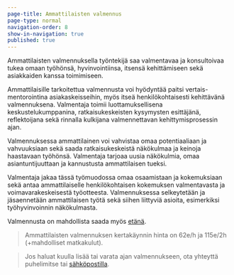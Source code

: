 ```yaml
---
page-title: Ammattilaisten valmennus
page-type: normal
navigation-order: 8
show-in-navigation: true
published: true
---
```

Ammattilaisten valmennuksella työntekijä saa valmentavaa ja konsultoivaa tukea omaan työhönsä, hyvinvointiinsa, itsensä kehittämiseen sekä asiakkaiden kanssa toimimiseen. 

Ammattilaisille tarkoitettua valmennusta voi hyödyntää paitsi vertais-mentorointina asiakaskeisseihin, myös itseä henkilökohtaisesti kehittävänä valmennuksena. Valmentaja toimii luottamuksellisena keskustelukumppanina, ratkaisukeskeisten kysymysten esittäjänä, reflektoijana sekä rinnalla kulkijana valmennettavan kehittymisprosessin ajan.

Valmennuksessa ammattilainen voi vahvistaa omaa potentiaaliaan ja vahvuuksiaan sekä saada ratkaisukeskeistä näkökulmaa ja keinoja haastavaan työhönsä. Valmentaja tarjoaa uusia näkökulmia, omaa asiantuntijuuttaan ja kannustusta ammattilaisen tueksi.

Valmentaja jakaa tässä työmuodossa omaa osaamistaan ja kokemuksiaan sekä antaa ammattilaiselle henkilökohtaisen kokemuksen valmentavasta ja voimavarakeskeisestä työotteesta. Valmennuksessa selkeytetään ja jäsaennetään ammattilaisen työtä sekä siihen liittyviä asioita, esimerkiksi työhyvinvoinnin näkökulmasta.

Valmennusta on mahdollista saada myös [etänä](/etavalmennus).

> Ammattilaisten valmennuksen kertakäynnin hinta on 62e/h ja 115e/2h (+mahdolliset matkakulut).

> Jos haluat kuulla lisää tai varata ajan valmennukseen, ota yhteyttä puhelimitse tai [sähköpostilla](/ota-yhteytta).
